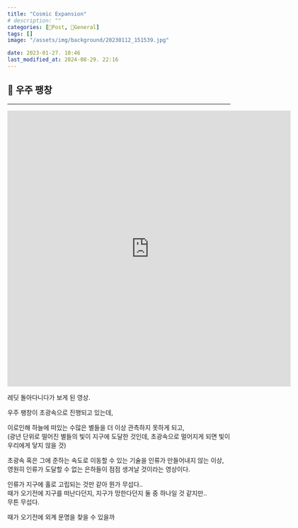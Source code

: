 ```yaml
---
title: "Cosmic Expansion"
# description: ""
categories: [📀Post, 🥑General]
tags: []
image: "/assets/img/background/20230112_151539.jpg"

date: 2023-01-27. 10:46
last_modified_at: 2024-08-29. 22:16
---
```


## 📀 우주 팽창

---

<iframe id="reddit-embed" src="https://www.redditmedia.com/r/Damnthatsinteresting/comments/10m4k3c/didnt_expect_to_reach_it_but_its_sad_anyway/?ref_source=embed&amp;ref=share&amp;embed=true&amp;theme=dark" sandbox="allow-scripts allow-same-origin allow-popups" style="border: none;" height="623" width="640" scrolling="no"></iframe>

레딧 돌아다니다가 보게 된 영상.  

우주 팽창이 초광속으로 진행되고 있는데,  

이로인해 하늘에 떠있는 수많은 별들을 더 이상 관측하지 못하게 되고,  
(광년 단위로 떨어진 별들의 빛이 지구에 도달한 것인데, 초광속으로 멀어지게 되면 빛이 우리에게 닿지 않을 것)  

초광속 혹은 그에 준하는 속도로 이동할 수 있는 기술을 인류가 만들어내지 않는 이상,  
영원히 인류가 도달할 수 없는 은하들이 점점 생겨날 것이라는 영상이다.  

인류가 지구에 홀로 고립되는 것만 같아 뭔가 무섭다..  
때가 오기전에 지구를 떠난다던지, 지구가 망한다던지 둘 중 하나일 것 같지만..  
무튼 무섭다.  

때가 오기전에 외계 문명을 찾을 수 있을까  
